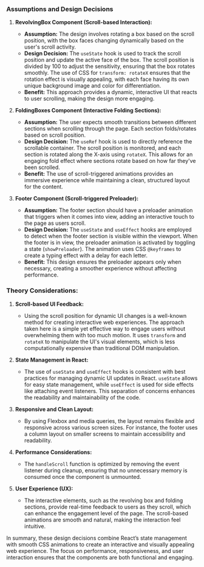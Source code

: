 ### Assumptions and Design Decisions

1. **RevolvingBox Component (Scroll-based Interaction):**

   - **Assumption:** The design involves rotating a box based on the scroll position, with the box faces changing dynamically based on the user's scroll activity.
   - **Design Decision:** The `useState` hook is used to track the scroll position and update the active face of the box. The scroll position is divided by 100 to adjust the sensitivity, ensuring that the box rotates smoothly. The use of CSS for `transform: rotateX` ensures that the rotation effect is visually appealing, with each face having its own unique background image and color for differentiation.
   - **Benefit:** This approach provides a dynamic, interactive UI that reacts to user scrolling, making the design more engaging.

2. **FoldingBoxes Component (Interactive Folding Sections):**

   - **Assumption:** The user expects smooth transitions between different sections when scrolling through the page. Each section folds/rotates based on scroll position.
   - **Design Decision:** The `useRef` hook is used to directly reference the scrollable container. The scroll position is monitored, and each section is rotated along the X-axis using `rotateX`. This allows for an engaging fold effect where sections rotate based on how far they've been scrolled.
   - **Benefit:** The use of scroll-triggered animations provides an immersive experience while maintaining a clean, structured layout for the content.

3. **Footer Component (Scroll-triggered Preloader):**
   - **Assumption:** The footer section should have a preloader animation that triggers when it comes into view, adding an interactive touch to the page as users scroll.
   - **Design Decision:** The `useState` and `useEffect` hooks are employed to detect when the footer section is visible within the viewport. When the footer is in view, the preloader animation is activated by toggling a state (`showPreloader`). The animation uses CSS `@keyframes` to create a typing effect with a delay for each letter.
   - **Benefit:** This design ensures the preloader appears only when necessary, creating a smoother experience without affecting performance.

### Theory Considerations:

1. **Scroll-based UI Feedback:**

   - Using the scroll position for dynamic UI changes is a well-known method for creating interactive web experiences. The approach taken here is a simple yet effective way to engage users without overwhelming them with too much motion. It uses `transform` and `rotateX` to manipulate the UI's visual elements, which is less computationally expensive than traditional DOM manipulation.

2. **State Management in React:**

   - The use of `useState` and `useEffect` hooks is consistent with best practices for managing dynamic UI updates in React. `useState` allows for easy state management, while `useEffect` is used for side effects like attaching event listeners. This separation of concerns enhances the readability and maintainability of the code.

3. **Responsive and Clean Layout:**

   - By using Flexbox and media queries, the layout remains flexible and responsive across various screen sizes. For instance, the footer uses a column layout on smaller screens to maintain accessibility and readability.

4. **Performance Considerations:**

   - The `handleScroll` function is optimized by removing the event listener during cleanup, ensuring that no unnecessary memory is consumed once the component is unmounted.

5. **User Experience (UX):**
   - The interactive elements, such as the revolving box and folding sections, provide real-time feedback to users as they scroll, which can enhance the engagement level of the page. The scroll-based animations are smooth and natural, making the interaction feel intuitive.

In summary, these design decisions combine React’s state management with smooth CSS animations to create an interactive and visually appealing web experience. The focus on performance, responsiveness, and user interaction ensures that the components are both functional and engaging.
